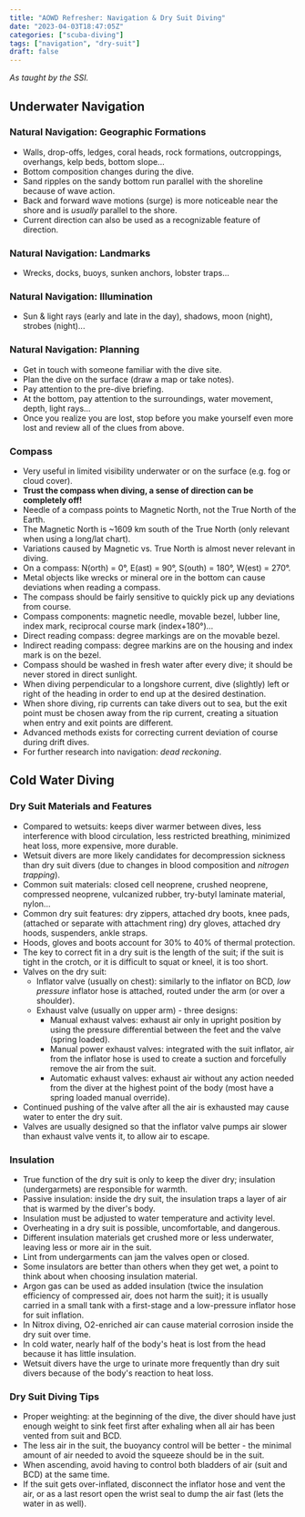 ```yaml
---
title: "AOWD Refresher: Navigation & Dry Suit Diving"
date: "2023-04-03T18:47:05Z"
categories: ["scuba-diving"]
tags: ["navigation", "dry-suit"]
draft: false
---
```


_As taught by the SSI._

## Underwater Navigation

### Natural Navigation: Geographic Formations

- Walls, drop-offs, ledges, coral heads, rock formations, outcroppings, overhangs, kelp beds, bottom slope...
- Bottom composition changes during the dive.
- Sand ripples on the sandy bottom run parallel with the shoreline because of wave action.
- Back and forward wave motions (surge) is more noticeable near the shore and is _usually_ parallel to the shore.
- Current direction can also be used as a recognizable feature of direction.

### Natural Navigation: Landmarks

- Wrecks, docks, buoys, sunken anchors, lobster traps...

### Natural Navigation: Illumination

- Sun & light rays (early and late in the day), shadows, moon (night), strobes (night)...

### Natural Navigation: Planning

- Get in touch with someone familiar with the dive site.
- Plan the dive on the surface (draw a map or take notes).
- Pay attention to the pre-dive briefing.
- At the bottom, pay attention to the surroundings, water movement, depth, light rays...
- Once you realize you are lost, stop before you make yourself even more lost and review all of the clues from above.

### Compass

- Very useful in limited visibility underwater or on the surface (e.g. fog or cloud cover).
- **Trust the compass when diving, a sense of direction can be completely off!**
- Needle of a compass points to Magnetic North, not the True North of the Earth.
- The Magnetic North is ~1609 km south of the True North (only relevant when using a long/lat chart).
- Variations caused by Magnetic vs. True North is almost never relevant in diving.
- On a compass: N(orth) = 0°, E(ast) = 90°, S(outh) = 180°, W(est) = 270°.
- Metal objects like wrecks or mineral ore in the bottom can cause deviations when reading a compass.
- The compass should be fairly sensitive to quickly pick up any deviations from course.
- Compass components: magnetic needle, movable bezel, lubber line, index mark, reciprocal course mark (index+180°)...
- Direct reading compass: degree markings are on the movable bezel.
- Indirect reading compass: degree markins are on the housing and index mark is on the bezel.
- Compass should be washed in fresh water after every dive; it should be never stored in direct sunlight.
- When diving perpendicular to a longshore current, dive (slightly) left or right of the heading in order to
  end up at the desired destination.
- When shore diving, rip currents can take divers out to sea, but the exit point must be chosen away from
  the rip current, creating a situation when entry and exit points are different.
- Advanced methods exists for correcting current deviation of course during drift dives.
- For further research into navigation: _dead reckoning_.

## Cold Water Diving

### Dry Suit Materials and Features

- Compared to wetsuits: keeps diver warmer between dives, less interference with blood circulation, less restricted
  breathing, minimized heat loss, more expensive, more durable.
- Wetsuit divers are more likely candidates for decompression sickness than dry suit divers (due to changes in blood
  composition and _nitrogen trapping_).
- Common suit materials: closed cell neoprene, crushed neoprene, compressed neoprene, vulcanized rubber,
  try-butyl laminate material, nylon...
- Common dry suit features: dry zippers, attached dry boots, knee pads, (attached or separate with attachment ring) dry
  gloves, attached dry hoods, suspenders, ankle straps.
- Hoods, gloves and boots account for 30% to 40% of thermal protection.
- The key to correct fit in a dry suit is the length of the suit; if the suit is tight in the crotch, or it is difficult
  to squat or kneel, it is too short.
- Valves on the dry suit:
  - Inflator valve (usually on chest): similarly to the inflator on BCD, _low pressure_ inflator hose is attached,
    routed under the arm (or over a shoulder).
  - Exhaust valve (usually on upper arm) - three designs:
    - Manual exhaust valves: exhaust air only in upright position by using the pressure differential between the feet
      and the valve (spring loaded).
    - Manual power exhaust valves: integrated with the suit inflator, air from the inflator hose is used to create a
      suction and forcefully remove the air from the suit.
    - Automatic exhaust valves: exhaust air without any action needed from the diver at the highest point of the body
      (most have a spring loaded manual override).
- Continued pushing of the valve after all the air is exhausted may cause water to enter the dry suit.
- Valves are usually designed so that the inflator valve pumps air slower than exhaust valve vents it, to allow air
  to escape.

### Insulation

- True function of the dry suit is only to keep the diver dry; insulation (undergarmets) are responsible for warmth.
- Passive insulation: inside the dry suit, the insulation traps a layer of air that is warmed by the diver's body.
- Insulation must be adjusted to water temperature and activity level.
- Overheating in a dry suit is possible, uncomfortable, and dangerous.
- Different insulation materials get crushed more or less underwater, leaving less or more air in the suit.
- Lint from undergarments can jam the valves open or closed.
- Some insulators are better than others when they get wet, a point to think about when choosing insulation material.
- Argon gas can be used as added insulation (twice the insulation efficiency of compressed air, does not harm the suit);
  it is usually carried in a small tank with a first-stage and a low-pressure inflator hose for suit inflation.
- In Nitrox diving, O2-enriched air can cause material corrosion inside the dry suit over time.
- In cold water, nearly half of the body's heat is lost from the head because it has little insulation.
- Wetsuit divers have the urge to urinate more frequently than dry suit divers because of the body's reaction to
  heat loss.

### Dry Suit Diving Tips

- Proper weighting: at the beginning of the dive, the diver should have just enough weight to sink feet first after
  exhaling when all air has been vented from suit and BCD.
- The less air in the suit, the buoyancy control will be better - the minimal amount of air needed to avoid the squeeze
  should be in the suit.
- When ascending, avoid having to control both bladders of air (suit and BCD) at the same time.
- If the suit gets over-inflated, disconnect the inflator hose and vent the air, or as a last resort open the wrist seal
  to dump the air fast (lets the water in as well).
